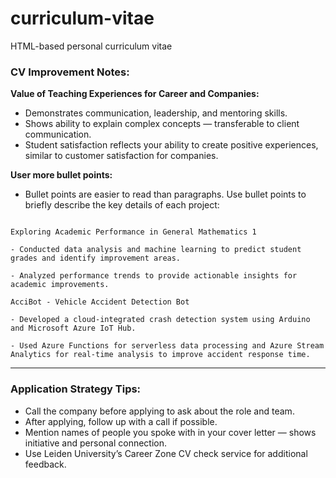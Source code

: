 # curriculum-vitae
HTML-based personal curriculum vitae

### CV Improvement Notes:  

**Value of Teaching Experiences for Career and Companies:**  
- Demonstrates communication, leadership, and mentoring skills.  
- Shows ability to explain complex concepts — transferable to client communication.  
- Student satisfaction reflects your ability to create positive experiences, similar to customer satisfaction for companies.  


**User more bullet points:**
- Bullet points are easier to read than paragraphs.
Use bullet points to briefly describe the key details of each project:
```

Exploring Academic Performance in General Mathematics 1

- Conducted data analysis and machine learning to predict student grades and identify improvement areas.

- Analyzed performance trends to provide actionable insights for academic improvements.

AcciBot - Vehicle Accident Detection Bot

- Developed a cloud-integrated crash detection system using Arduino and Microsoft Azure IoT Hub.

- Used Azure Functions for serverless data processing and Azure Stream Analytics for real-time analysis to improve accident response time.
```
---

### Application Strategy Tips:  
- Call the company before applying to ask about the role and team.  
- After applying, follow up with a call if possible.  
- Mention names of people you spoke with in your cover letter — shows initiative and personal connection.  
- Use Leiden University’s Career Zone CV check service for additional feedback.  
